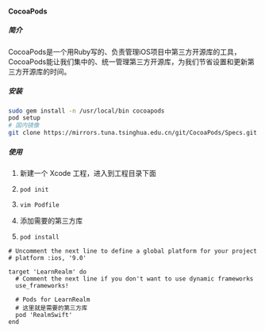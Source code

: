 

#### CocoaPods 

##### 简介

CocoaPods是一个用Ruby写的、负责管理iOS项目中第三方开源库的工具，CocoaPods能让我们集中的、统一管理第三方开源库，为我们节省设置和更新第三方开源库的时间。

##### 安装

```sh
sudo gem install -n /usr/local/bin cocoapods
pod setup
# 国内镜像
git clone https://mirrors.tuna.tsinghua.edu.cn/git/CocoaPods/Specs.git  ~/.cocoapods/repos/trunk
```



##### 使用

1. 新建一个 Xcode 工程，进入到工程目录下面
2. `pod init`
3. `vim Podfile`
4. 添加需要的第三方库

5. `pod install`



```
# Uncomment the next line to define a global platform for your project
# platform :ios, '9.0'

target 'LearnRealm' do
  # Comment the next line if you don't want to use dynamic frameworks
  use_frameworks!
	
  # Pods for LearnRealm
  # 这里就是需要的第三方库
  pod 'RealmSwift'
end
```

